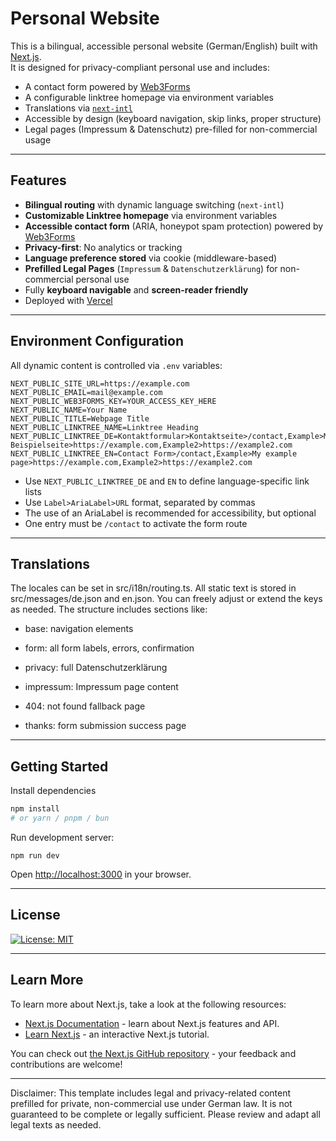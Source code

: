 # Personal Website

This is a bilingual, accessible personal website (German/English) built with [Next.js](https://nextjs.org).  
It is designed for privacy-compliant personal use and includes:

- A contact form powered by [Web3Forms](https://web3forms.com)
- A configurable linktree homepage via environment variables
- Translations via [`next-intl`](https://next-intl.dev)
- Accessible by design (keyboard navigation, skip links, proper structure)
- Legal pages (Impressum & Datenschutz) pre-filled for non-commercial usage

---

## Features

- **Bilingual routing** with dynamic language switching (`next-intl`)
- **Customizable Linktree homepage** via environment variables
- **Accessible contact form** (ARIA, honeypot spam protection) powered by [Web3Forms](https://web3forms.com)
- **Privacy-first**: No analytics or tracking
- **Language preference stored** via cookie (middleware-based)
- **Prefilled Legal Pages** (`Impressum` & `Datenschutzerklärung`) for non-commercial personal use
- Fully **keyboard navigable** and **screen-reader friendly**
- Deployed with [Vercel](https://vercel.com)


---

## Environment Configuration

All dynamic content is controlled via `.env` variables:

```env
NEXT_PUBLIC_SITE_URL=https://example.com
NEXT_PUBLIC_EMAIL=mail@example.com
NEXT_PUBLIC_WEB3FORMS_KEY=YOUR_ACCESS_KEY_HERE
NEXT_PUBLIC_NAME=Your Name
NEXT_PUBLIC_TITLE=Webpage Title
NEXT_PUBLIC_LINKTREE_NAME=Linktree Heading
NEXT_PUBLIC_LINKTREE_DE=Kontaktformular>Kontaktseite>/contact,Example>Meine Beispielseite>https://example.com,Example2>https://example2.com
NEXT_PUBLIC_LINKTREE_EN=Contact Form>/contact,Example>My example page>https://example.com,Example2>https://example2.com
```
- Use `NEXT_PUBLIC_LINKTREE_DE` and `EN` to define language-specific link lists
- Use `Label>AriaLabel>URL` format, separated by commas
- The use of an AriaLabel is recommended for accessibility, but optional
- One entry must be `/contact` to activate the form route
---
## Translations
The locales can be set in src/i18n/routing.ts.
All static text is stored in src/messages/de.json and en.json.
You can freely adjust or extend the keys as needed.
The structure includes sections like:

- base: navigation elements

- form: all form labels, errors, confirmation

- privacy: full Datenschutzerklärung

- impressum: Impressum page content

- 404: not found fallback page

- thanks: form submission success page
---
## Getting Started
Install dependencies
```bash
npm install
# or yarn / pnpm / bun
```
Run development server:
```
npm run dev
```
Open [http://localhost:3000](http://localhost:3000) in your browser.

---
## License
[![License: MIT](https://img.shields.io/badge/License-MIT-yellow.svg)](https://opensource.org/licenses/MIT)

---
## Learn More

To learn more about Next.js, take a look at the following resources:

- [Next.js Documentation](https://nextjs.org/docs) - learn about Next.js features and API.
- [Learn Next.js](https://nextjs.org/learn) - an interactive Next.js tutorial.

You can check out [the Next.js GitHub repository](https://github.com/vercel/next.js) - your feedback and contributions are welcome!

---
Disclaimer: This template includes legal and privacy-related content prefilled for private, non-commercial use under German law. It is not guaranteed to be complete or legally sufficient. Please review and adapt all legal texts as needed.